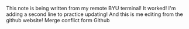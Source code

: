 This note is being written from my remote BYU terminal!
It worked! I'm adding a second line to practice updating!
And this is me editing from the github website!
Merge conflict form Github
